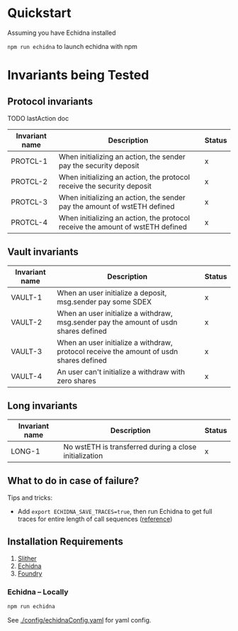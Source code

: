 # Quickstart

Assuming you have Echidna installed

`npm run echidna` to launch echidna with npm

# Invariants being Tested

## Protocol invariants

TODO lastAction doc


| Invariant name | Description                                                                    | Status |
|----------------|--------------------------------------------------------------------------------|--------|
| PROTCL-1       | When initializing an action, the sender pay the security deposit               | x      |
| PROTCL-2       | When initializing an action, the protocol receive the security deposit         | x      |
| PROTCL-3       | When initializing an action, the sender pay the amount of wstETH defined       | x      |
| PROTCL-4       | When initializing an action, the protocol receive the amount of wstETH defined | x      |


## Vault invariants

| Invariant name | Description                                                                            | Status |
|----------------|----------------------------------------------------------------------------------------|--------|
| VAULT-1        | When an user initialize a deposit, msg.sender pay some SDEX                            | x      |
| VAULT-2        | When an user initialize a withdraw, msg.sender pay the amount of usdn shares defined   | x      |
| VAULT-3        | When an user initialize a withdraw, protocol receive the amount of usdn shares defined | x      |
| VAULT-4        | An user can't initialize a withdraw with zero shares                                   | x      |

## Long invariants

| Invariant name | Description                                            | Status |
|----------------|--------------------------------------------------------|--------|
| LONG-1         | No wstETH is transferred during a close initialization | x      |


## What to do in case of failure?

Tips and tricks:

- Add `export ECHIDNA_SAVE_TRACES=true`, then run Echidna to get full traces for entire length of call sequences ([reference](https://github.com/crytic/echidna/pull/1180))

## Installation Requirements

1. [Slither](https://github.com/crytic/slither/)
2. [Echidna](https://github.com/crytic/echidna)
3. [Foundry](https://book.getfoundry.sh/getting-started/installation)

### Echidna – Locally

```bash
npm run echidna
```

See [./config/echidnaConfig.yaml](config/echidnaConfig.yaml) for yaml config.
